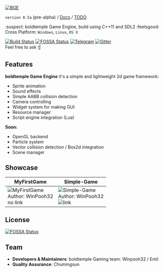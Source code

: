 [![BGE](https://raw.githubusercontent.com/boldtempleGaming/Engine/readme_data/BGE.png)](#)

`version 0.5a` (pre-alpha) /
[Docs](https://github.com/boldtempleGaming/Engine/wiki "boldtemple Game Engine Documentation") /
[TODO](https://github.com/boldtempleGaming/Engine/wiki/TODO "TODO")



:suspect: boldtemple Game Engine, build using C++11 and SDL2 :feelsgood:
<br/>Cross Platform: `Windows`, `Linux`, `OS X`
<br/>

[![Build Status](https://travis-ci.org/boldtempleGaming/Engine.svg?branch=master)](https://travis-ci.org/boldtempleGaming/Engine) [![FOSSA Status](https://app.fossa.io/api/projects/git%2Bgithub.com%2FboldtempleGaming%2FEngine.svg?type=shield)](https://app.fossa.io/projects/git%2Bgithub.com%2FboldtempleGaming%2FEngine?ref=badge_shield) [![Telegram](https://github.com/boldtempleGaming/Engine/raw/readme_data/chat-on%20telegram-179cde.png)](https://t.me/joinchat/GINNdA09PvPDDmUS3efn7Q) [![Gitter](https://badges.gitter.im/boldtempleGaming/Engine.svg)](https://gitter.im/boldtempleGaming/Engine?utm_source=badge&utm_medium=badge&utm_campaign=pr-badge)
<br/>
Feel free to ask :point_up:

## Features
**boldtemple Game Engine** it's a simple and lightweight 2d game framework:
* Sprite animation
* Sound effects
* Simple AABB collision detection
* Camera controlling
* Widget system for making GUI
* Resource manager
* Script engine integration (Lua)
 
**Soon:**
* OpenGL backend
* Particle system
* Vector collision detection / Box2d integration
* Scene manager


## Showcase

|                       MyFirstGame                                   |                                      Simple-Game                              |
| ------------------------------------------------------------------- | ----------------------------------------------------------------------------- |
| ![MyFirstGame][MyFirstGame-gif] <br> Author: WinPooh32 <br> no link | ![Simple-Game][Simple-Game-gif] <br> Author: WinPooh32 <br> ![link][S-G-link] |

<!-- imgs: -->
[MyFirstGame-gif]: https://github.com/boldtempleGaming/Engine/raw/readme_data/animation_small.gif "MyFirstGame"
[Simple-Game-gif]: https://github.com/boldtempleGaming/Engine/raw/readme_data/simple-game.gif "Simple-Game"

<!-- links: -->
[S-G-link]: https://github.com/WinPooh32/Simple-Game "Simple-Game"



<!-- **boldtemple Game Engine** -->


## License
[![FOSSA Status](https://app.fossa.io/api/projects/git%2Bgithub.com%2FboldtempleGaming%2FEngine.svg?type=large)](https://app.fossa.io/projects/git%2Bgithub.com%2FboldtempleGaming%2FEngine?ref=badge_large)


## Team
* **Developers & Maintainers**: boldtemple Gaming team: Winpooh32 / Emil
* **Quality Assurance**: Chumingsun

